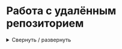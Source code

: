 # Работа с удалённым репозиторием

<details>

 <summary>
Свернуть / развернуть
  </summary>

<br/>

> **git clone <url-адрес репозитория>** – клонирование внешнего репозитория на  локальный ПК

<br/>

> **git pull** – получение изменений и слияние с локальной версией

<br/>

> **git push** – отправляет локальную версию репозитория на внешний

<br/>

</details>